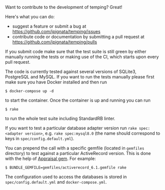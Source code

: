 Want to contribute to the development of temping? Great!

Here's what you can do:

* suggest a feature or submit a bug at https://github.com/jpignata/temping/issues
* contribute code or documentation by submitting a pull request at https://github.com/jpignata/temping/pulls

If you submit code make sure that the test suite is still green by either manually running 
the tests or making use of the CI, which starts upon every pull request. 

The code is currently tested against several versions of SQLite3, PostgreSQL and MySQL. 
If you want to run the tests manually please first make sure you have Docker 
installed and then run

```shell
$ docker-compose up -d
```

to start the container. Once the container is up and running you can run 

```shell
$ rake
``` 

to run the whole test suite including StandardRB linter. 

If you want to test a particular database adapter version run
`rake spec:<adapter version>`, e.g. `rake spec:mysql8.0` 
(the name should correspond to keys in `spec/config.default.yml`).

You can prepend the call with a specific gemfile 
(located in `gemfiles` directory) to test against a particular 
ActiveRecord version. This is done with the help of 
[Appraisal gem](https://github.com/thoughtbot/appraisal). 
For example:

```shell
$ BUNDLE_GEMFILE=gemfiles/activerecord_6.1.gemfile rake
```

The configuration used to access the databases is stored in
`spec/config.default.yml` and `docker-compose.yml`.
